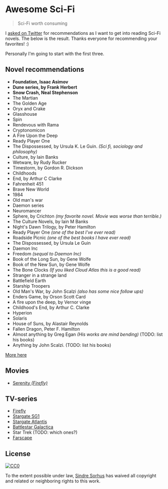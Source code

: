 # Awesome Sci-Fi

> Sci-Fi worth consuming

I [asked on Twitter](https://twitter.com/sindresorhus/status/557586610850897920) for recommendations as I want to get into reading Sci-Fi novels. The below is the result. Thanks everyone for recommending your favorites! :)

Personally I'm going to start with the first three.


## Novel recommendations

- **Foundation, Isaac Asimov**
- **Dune series, by Frank Herbert**
- **Snow Crash, Neal Stephenson**
- The Martian
- The Golden Age
- Oryx and Crake
- Glasshouse
- Spin
- Rendevous with Rama
- Cryptonomicon
- A Fire Upon the Deep
- Ready Player One
- The Dispossessed, by Ursula K. Le Guin. *(Sci fi, sociology and philosophy)*
- Culture, by Iain Banks
- Wetware, by Rudy Rucker
- Timestorm, by Gordon R. Dickson
- Childhoods
- End, by Arthur C Clarke
- Fahrenheit 451
- Brave New World
- 1984
- Old man's war
- Daemon series
- Neuromancer
- Sphere, by Crichton *(my favorite novel. Movie was worse than terrible.)*
- The Culture Novels, by Iain M Banks
- Night's Dawn Trilogy, by Peter Hamilton
- Ready Player One *(one of the best I've ever read)*
- Roadside Picnic *(one of the best books I have ever read)*
- The Dispossessed, by Ursula Le Guin
- Daemon Inc
- Freedom *(sequal to Daemon Inc)*
- Book of the Long Sun, by Gene Wolfe
- Book of the New Sun, by Gene Wolfe
- The Bone Clocks *(If you liked Cloud Atlas this is a good read)*
- Stranger in a strange land
- Battlefield Earth
- Starship Troopers
- Old Man's War, by John Scalzi *(also has some nice follow ups)*
- Enders Game, by Orson Scott Card
- A fire upon the deep, by Vernor vinge
- Childhood's End, by Arthur C. Clarke
- Hyperion
- Solaris
- House of Suns, by Alastair Reynolds
- Fallen Dragon, Peter F. Hamilton
- Almost anything by Greg Egan *(His works are mind bending)* (TODO: list his books)
- Anything by John Scalzi. (TODO: list his books)

[More here](http://www.fortelabs.co/sci-fi-books-ive-read)



## Movies

- [Serenity *(Firefly)*](http://www.imdb.com/title/tt0379786/)


## TV-series

- [Firefly](http://www.imdb.com/title/tt0303461/)
- [Stargate SG1](http://www.imdb.com/title/tt0118480/)
- [Stargate Atlantis](http://www.imdb.com/title/tt0374455/)
- [Battlestar Galactica](http://www.imdb.com/title/tt0407362/)
- Star Trek (TODO: which ones?)
- [Farscape](http://www.imdb.com/title/tt0187636/)


## License

[![CC0](http://i.creativecommons.org/p/zero/1.0/88x31.png)](http://creativecommons.org/publicdomain/zero/1.0/)

To the extent possible under law, [Sindre Sorhus](http://sindresorhus.com) has waived all copyright and related or neighboring rights to this work.
